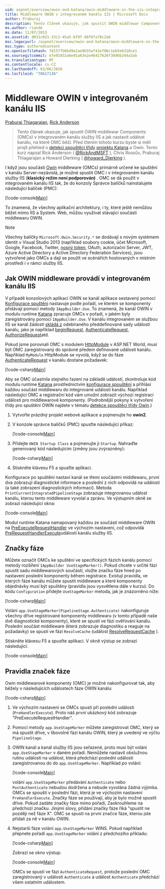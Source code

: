 ```yaml
---
uid: aspnet/overview/owin-and-katana/owin-middleware-in-the-iis-integrated-pipeline
title: Middleware OWIN v integrovaném kanálu IIS | Microsoft Docs
author: Praburaj
description: Tento článek ukazuje, jak spustit OWIN middlewar Components (OMCs) v integrovaném kanálu služby IIS a jak nastavit událost kanálu, na které OMC běží. Měli byste...
ms.author: riande
ms.date: 11/07/2013
ms.assetid: d031c021-33c2-45a5-bf9f-98f8fa78c2ab
msc.legacyurl: /aspnet/overview/owin-and-katana/owin-middleware-in-the-iis-integrated-pipeline
msc.type: authoredcontent
ms.openlocfilehash: 7d157fb6bd9e2ae9b55af41ef06c1eb5e6310ce1
ms.sourcegitcommit: e7e91932a6e91a63e2e46417626f39d6b244a3ab
ms.translationtype: MT
ms.contentlocale: cs-CZ
ms.lasthandoff: 03/06/2020
ms.locfileid: "78617136"
---
```

# <a name="owin-middleware-in-the-iis-integrated-pipeline"></a>Middleware OWIN v integrovaném kanálu IIS

[Praburaj Thiagarajan](https://github.com/Praburaj), [Rick Anderson](https://twitter.com/RickAndMSFT)

> Tento článek ukazuje, jak spustit OWIN middlewar Components (OMCs) v integrovaném kanálu služby IIS a jak nastavit událost kanálu, na které OMC běží. Před čtením tohoto kurzu byste si měli projít přehled o [detekci spouštěcí třídy](owin-startup-class-detection.md) [projektu Katana](an-overview-of-project-katana.md) a Owin. Tento kurz napsal Rick Anderson ( [@RickAndMSFT](https://twitter.com/#!/RickAndMSFT) ), Chris Rossův, Praburaj Thiagarajan a Howard Dierking ( [@howard\_Dierking](https://twitter.com/howard_dierking) ).

I když jsou součásti [Owin](an-overview-of-project-katana.md) middleware (OMCs) primárně určené ke spuštění v kanálu Server-nezávislá, je možné spustit OMC i v integrovaném kanálu služby IIS (**klasický režim není podporován)** . OMC se dá použít v integrovaném kanálu IIS tak, že do konzoly Správce balíčků nainstalujete následující balíček (PMC):

[!code-console[Main](owin-middleware-in-the-iis-integrated-pipeline/samples/sample1.cmd)]

To znamená, že všechny aplikační architektury, i ty, které ještě nemůžou běžet mimo IIS a System. Web, můžou využívat stávající součásti middlewaru OWIN. 

> [!NOTE]
> Všechny balíčky `Microsoft.Owin.Security.*` se dodávají s novým systémem identit v Visual Studio 2013 (například soubory cookie, účet Microsoft, Google, Facebook, Twitter, [nosný token](http://self-issued.info/docs/draft-ietf-oauth-v2-bearer.html), OAuth, autorizační Server, JWT, Azure Active Directory a Active Directory Federation Services), jsou vytvořené jako OMCs a dají se použít ve scénářích hostovaných v místním prostředí i v rámci služby IIS.

## <a name="how-owin-middleware-executes-in-the-iis-integrated-pipeline"></a>Jak OWIN middleware provádí v integrovaném kanálu IIS

V případě konzolových aplikací OWIN se kanál aplikace sestavený pomocí [Konfigurace spuštění](owin-startup-class-detection.md) nastavuje podle pořadí, ve kterém se komponenty přidávají pomocí metody `IAppBuilder.Use`. To znamená, že kanál OWIN v modulu runtime [Katana](an-overview-of-project-katana.md) zpracuje OMCs v pořadí, v jakém byly zaregistrovány pomocí `IAppBuilder.Use`. V kanálu integrovaném se službou IIS se kanál žádostí [skládá z](https://msdn.microsoft.com/library/ms178468(v=vs.85).aspx) odebíraného předdefinované sady událostí kanálu, jako je například [beginRequest](https://msdn.microsoft.com/library/system.web.httpapplication.beginrequest.aspx), [AuthenticateRequest](https://msdn.microsoft.com/library/system.web.httpapplication.authenticaterequest.aspx), [AuthorizeRequest](https://msdn.microsoft.com/library/system.web.httpapplication.authorizerequest.aspx)atd.

Pokud jsme porovnali OMC s modulem [HttpModule](https://msdn.microsoft.com/library/zec9k340(v=vs.85).aspx) v ASP.NET World, musí být OMC zaregistrovaný do správné předem definované události kanálu. Například `MyModule` HttpModule se vyvolá, když se do fáze [AuthenticateRequest](https://msdn.microsoft.com/library/system.web.httpapplication.authenticaterequest.aspx) v kanálu dostane požadavek:

[!code-csharp[Main](owin-middleware-in-the-iis-integrated-pipeline/samples/sample2.cs?highlight=10)]

Aby se OMC účastnila stejného řazení na základě událostí, zkontroluje kód modulu runtime [Katana](an-overview-of-project-katana.md) prostřednictvím [konfigurace spouštění](owin-startup-class-detection.md) a přihlásí každou součást middlewaru do integrované události kanálu. Například následující OMC a registrační kód vám umožní zobrazit výchozí registraci události pro middlewarové komponenty. (Podrobnější pokyny k vytvoření třídy pro spuštění OWIN najdete v tématu [detekce spouštěcí třídy Owin](owin-startup-class-detection.md).)

1. Vytvořte prázdný projekt webové aplikace a pojmenujte ho **owin2**.
2. V konzole správce balíčků (PMC) spusťte následující příkaz: 

    [!code-console[Main](owin-middleware-in-the-iis-integrated-pipeline/samples/sample3.cmd)]
3. Přidejte `OWIN Startup Class` a pojmenujte ji `Startup`. Nahraďte generovaný kód následujícím (změny jsou zvýrazněny):  

    [!code-csharp[Main](owin-middleware-in-the-iis-integrated-pipeline/samples/sample4.cs?highlight=5-7,15-36)]
4. Stiskněte klávesu F5 a spusťte aplikaci.

Konfigurace po spuštění nastaví kanál se třemi součástmi middlewaru, první dva zobrazují diagnostické informace a poslední z nich odpovídá na události (a také zobrazení diagnostických informací). Metoda `PrintCurrentIntegratedPipelineStage` zobrazuje integrovanou událost kanálu, kterou tento middleware vyvolal a zprávu. Ve výstupním okně se zobrazí následující okna:

[!code-console[Main](owin-middleware-in-the-iis-integrated-pipeline/samples/sample5.cmd)]

Modul runtime Katana namapovaný každou ze součástí middleware OWIN na [PreExecuteRequestHandler](https://msdn.microsoft.com/library/system.web.httpapplication.prerequesthandlerexecute.aspx) ve výchozím nastavení, což odpovídá [PreRequestHandlerExecute](https://msdn.microsoft.com/library/system.web.httpapplication.prerequesthandlerexecute.aspx)události kanálu služby IIS.

## <a name="stage-markers"></a>Značky fáze

Můžete označit OMCs ke spuštění ve specifických fázích kanálu pomocí metody rozšíření `IAppBuilder UseStageMarker()`. Pokud chcete v určité fázi spustit sadu middlewarových součástí, vložte značku fáze hned po nastavení poslední komponenty během registrace. Existují pravidla, ve kterých fáze kanálu můžete spustit middleware a které komponenty objednávky musí být spuštěny (pravidla jsou vysvětlena dále v kurzu). Do kódu `Configuration` přidejte `UseStageMarker` metoda, jak je znázorněno níže:

[!code-csharp[Main](owin-middleware-in-the-iis-integrated-pipeline/samples/sample6.cs?highlight=13,19)]

Volání `app.UseStageMarker(PipelineStage.Authenticate)` nakonfiguruje všechny dříve registrované komponenty middlewaru (v tomto případě naše dvě diagnostické komponenty), které se spustí ve fázi ověřování kanálu. Poslední součást middleware (která zobrazuje diagnostiku a reaguje na požadavky) se spustí ve fázi `ResolveCache` (událost [ResolveRequestCache](https://msdn.microsoft.com/library/system.web.httpapplication.resolverequestcache.aspx) ).

Stiskněte klávesu F5 a spusťte aplikaci. V okně výstup se zobrazí následující:

[!code-console[Main](owin-middleware-in-the-iis-integrated-pipeline/samples/sample7.cmd)]

## <a name="stage-marker-rules"></a>Pravidla značek fáze

Owin middlewarové komponenty (OMC) je možné nakonfigurovat tak, aby běžely v následujících událostech fáze OWIN kanálu:

[!code-csharp[Main](owin-middleware-in-the-iis-integrated-pipeline/samples/sample8.cs)]

1. Ve výchozím nastavení se OMCs spustí při poslední události (`PreHandlerExecute`). Proto náš první ukázkový kód zobrazuje "PreExecuteRequestHandler".
2. Pomocí metody `app.UseStageMarker` můžete zaregistrovat OMC, který se má spustit dříve, v libovolné fázi kanálu OWIN, který je uvedený ve výčtu `PipelineStage`.
3. OWIN kanál a kanál služby IIS jsou seřazené, proto musí být volání `app.UseStageMarker` v daném pořadí. Nemůžete nastavit obslužnou rutinu události na událost, která předchází poslední události zaregistrovanou do do `app.UseStageMarker`. Například *po* volání:

    [!code-console[Main](owin-middleware-in-the-iis-integrated-pipeline/samples/sample9.cmd)]

   volání `app.UseStageMarker` předávání `Authenticate` nebo `PostAuthenticate` nebudou dodržena a nebude vyvolána žádná výjimka. OMCs se spouští v poslední fázi, která je ve výchozím nastavení `PreHandlerExecute`. Značky fáze se používají, aby je bylo možné spustit dříve. Pokud zadáte značky fáze mimo pořadí, Zaokrouhleme na předchozí značku. Jinými slovy, přidání značky fáze říká "spustit ne později než fáze X". OMC se spustí na první značce fáze, kterou jste přidali za ně v kanálu OWIN.
4. Nejstarší fáze volání `app.UseStageMarker` WINS. Pokud například přepnete pořadí `app.UseStageMarker` volání z předchozího příkladu:

    [!code-csharp[Main](owin-middleware-in-the-iis-integrated-pipeline/samples/sample10.cs?highlight=13,19)]

   Zobrazí se okno výstup: 

    [!code-console[Main](owin-middleware-in-the-iis-integrated-pipeline/samples/sample11.cmd)]

   OMCs se spustí ve fázi `AuthenticateRequest`, protože poslední OMC zaregistrovaný v události `Authenticate` a událost `Authenticate` předchází všem ostatním událostem.
